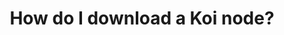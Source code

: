 ---
title: How do I download a Koi node?
describe: Koi refers to the organization and its artifacts, which includes topics like the Koi Protocol, the Koi Network, and Koi Tasks.KOI refers to the token that Koi uses to run the network. When you earn rewards, you earn KOI tokens from registering content or running a Koi node. 
layout: front
type: Creators
---